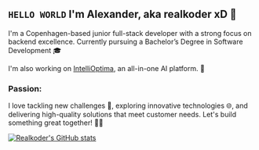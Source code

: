 ## `HELLO WORLD` I'm Alexander, aka realkoder xD 👋

I'm a Copenhagen-based junior full-stack developer with a strong focus on backend excellence. Currently pursuing a Bachelor’s Degree in Software Development 🎓


I'm also working on [IntelliOptima](https://intellioptima.com), an all-in-one AI platform. 🌟

### Passion:
I love tackling new challenges 💪, exploring innovative technologies 🌐, and delivering high-quality solutions that meet customer needs. Let's build something great together! 🚀✨

[![Realkoder's GitHub stats](https://github-readme-stats.vercel.app/api?username=realkoder)](https://github.com/realkoder/github-readme-stats)
